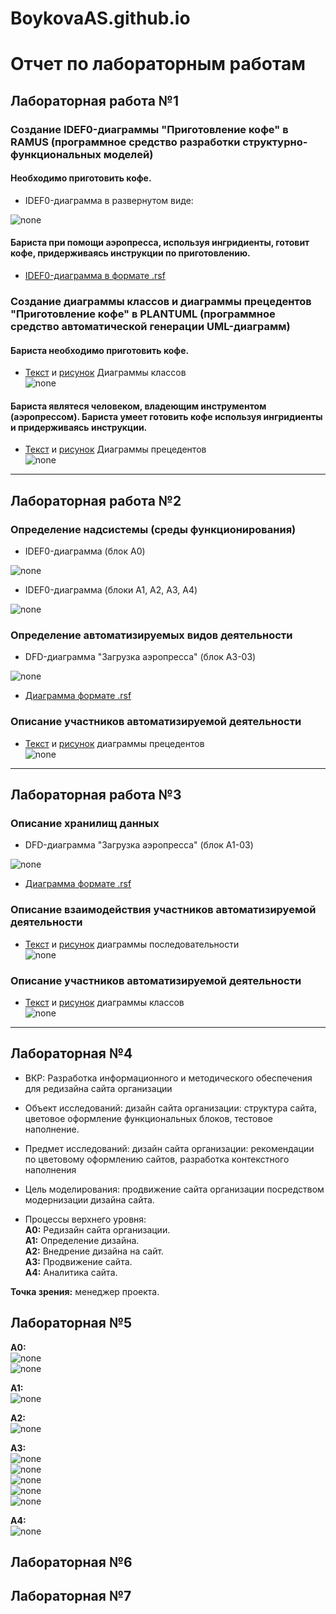 # BoykovaAS.github.io

# Отчет по лабораторным работам
## Лабораторная работа №1

### Создание IDEF0-диаграммы "Приготовление кофе" в RAMUS (программное средство разработки структурно-функциональных моделей)

#### Необходимо приготовить кофе. 

* IDEF0-диаграмма в развернутом виде:

![none](https://github.com/BoykovaAS/BoykovaAS.github.io/blob/master/model_1.png)

#### Бариста при помощи аэропресса, используя ингридиенты, готовит кофе, придерживаясь инструкции по приготовлению.

* [IDEF0-диаграмма в формате .rsf]()

### Создание диаграммы классов и диаграммы прецедентов "Приготовление кофе" в PLANTUML (программное средство автоматической генерации UML-диаграмм)

#### Бариста необходимо приготовить кофе. 

* [Текст](https://github.com/BoykovaAS/BoykovaAS.github.io/blob/master/TablCode_LR1.txt) и [рисунок](https://github.com/BoykovaAS/BoykovaAS.github.io/blob/master/TablPic_LR1.png) Диаграммы классов<br>
![none](https://github.com/BoykovaAS/BoykovaAS.github.io/blob/master/TablPic_LR1.png)

#### Бариста являтеся человеком, владеющим инструментом (аэропрессом). Бариста умеет готовить кофе используя ингридиенты и придерживаясь инструкции.

* [Текст](https://github.com/BoykovaAS/BoykovaAS.github.io/blob/master/DiagCode_LR1.txt) и [рисунок](https://github.com/BoykovaAS/BoykovaAS.github.io/blob/master/DiagPic_LR1.png) Диаграммы прецедентов<br>
![none](https://github.com/BoykovaAS/BoykovaAS.github.io/blob/master/DiagPic_LR1.png)
***
## Лабораторная работа №2

### Определение надсистемы (среды функционирования)

* IDEF0-диаграмма (блок A0)

![none](https://github.com/BoykovaAS/BoykovaAS.github.io/blob/master/model_1.png)

* IDEF0-диаграмма (блоки A1, A2, A3, A4)

![none](https://github.com/BoykovaAS/BoykovaAS.github.io/blob/master/model_2.1.png)

### Определение автоматизируемых видов деятельности

* DFD-диаграмма "Загрузка аэропресса" (блок A3-03)

![none](https://github.com/BoykovaAS/BoykovaAS.github.io/blob/master/model_2.2.png)

* [Диаграмма формате .rsf](https://github.com/BoykovaAS/BoykovaAS.github.io/blob/master/%D0%9F%D1%80%D0%B8%D0%B3%D0%BE%D1%82%D0%BE%D0%B2%D0%BB%D0%B5%D0%BD%D0%B8%D0%B5%20%D0%BA%D0%BE%D1%84%D0%B5.rsf)

### Описание участников автоматизируемой деятельности

* [Текст](https://github.com/BoykovaAS/BoykovaAS.github.io/blob/master/DiagCode_LR2.txt) и [рисунок](https://github.com/BoykovaAS/BoykovaAS.github.io/blob/master/DiagPic_LR2.png)
диаграммы прецедентов<br>
![none](https://github.com/BoykovaAS/BoykovaAS.github.io/blob/master/DiagPic_LR2.png)
***

## Лабораторная работа №3

### Описание хранилищ данных

* DFD-диаграмма "Загрузка аэропресса" (блок A1-03)

![none](https://github.com/BoykovaAS/BoykovaAS.github.io/blob/master/model_2.2.png)

* [Диаграмма формате .rsf](https://github.com/BoykovaAS/BoykovaAS.github.io/blob/master/%D0%9F%D1%80%D0%B8%D0%B3%D0%BE%D1%82%D0%BE%D0%B2%D0%BB%D0%B5%D0%BD%D0%B8%D0%B5%20%D0%BA%D0%BE%D1%84%D0%B5.rsf)

### Описание взаимодействия участников автоматизируемой деятельности

* [Текст](https://github.com/BoykovaAS/BoykovaAS.github.io/blob/master/DiagCode_LR3.txt) и [рисунок](https://github.com/BoykovaAS/BoykovaAS.github.io/blob/master/DiagPic_LR3.png)
диаграммы последовательности<br>
![none](https://github.com/BoykovaAS/BoykovaAS.github.io/blob/master/DiagPic_LR3.png)

### Описание участников автоматизируемой деятельности

* [Текст](https://github.com/BoykovaAS/BoykovaAS.github.io/blob/master/TablCode_LR3.txt) и [рисунок](https://github.com/BoykovaAS/BoykovaAS.github.io/blob/master/TablPic_LR3.png)
диаграммы классов<br>
![none](https://github.com/BoykovaAS/BoykovaAS.github.io/blob/master/TablPic_LR3.png)
***

## Лабораторная №4
* ВКР: Разработка информационного и методического обеспечения для редизайна сайта организации

* Объект исследований: дизайн сайта организации: структура сайта, цветовое оформление функциональных блоков, тестовое наполнение.

* Предмет исследований: дизайн сайта организации: рекомендации по цветовому оформлению сайтов, разработка контекстного наполнения 

* Цель моделирования: продвижение сайта организации посредством модернизации дизайна сайта.

* Процессы верхнего уровня:<br>
  **А0:** Редизайн сайта организации.<br>
  **А1:** Определение дизайна.<br>
  **А2:** Внедрение дизайна на сайт.<br>
  **А3:** Продвижение сайта.<br>
  **А4:** Аналитика сайта.<br>


**Точка зрения:** менеджер проекта.

## Лабораторная №5   

**А0:**   
![none](https://github.com/BoykovaAS/BoykovaAS.github.io/blob/master/01_A0.png)<br>
![none](https://github.com/BoykovaAS/BoykovaAS.github.io/blob/master/02_A0.png)<br>

**А1:**    
![none](https://github.com/BoykovaAS/BoykovaAS.github.io/blob/master/03_A1.png)<br>

**А2:**   
![none](https://github.com/BoykovaAS/BoykovaAS.github.io/blob/master/04_A2.png)<br>

**А3:**    
![none](https://github.com/BoykovaAS/BoykovaAS.github.io/blob/master/05_A3.png)<br>
![none](https://github.com/BoykovaAS/BoykovaAS.github.io/blob/master/06_A31.png)<br>
![none](https://github.com/BoykovaAS/BoykovaAS.github.io/blob/master/07_A32.png)<br>
![none](https://github.com/BoykovaAS/BoykovaAS.github.io/blob/master/08_A33.png)<br>
![none](https://github.com/BoykovaAS/BoykovaAS.github.io/blob/master/09_A34.png)<br>

**А4:**     
![none](https://github.com/BoykovaAS/BoykovaAS.github.io/blob/master/10_A4.png)<br>

## Лабораторная №6

## Лабораторная №7
